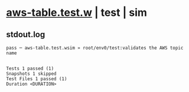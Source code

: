 # [aws-table.test.w](../../../../../../examples/tests/sdk_tests/table/aws-table.test.w) | test | sim

## stdout.log
```log
pass ─ aws-table.test.wsim » root/env0/test:validates the AWS topic name
 
 
Tests 1 passed (1)
Snapshots 1 skipped
Test Files 1 passed (1)
Duration <DURATION>
```

